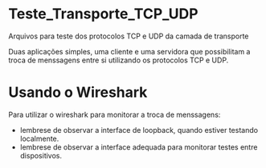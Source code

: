 # Teste_Transporte_TCP_UDP

Arquivos para teste dos protocolos TCP e UDP da camada de transporte

Duas aplicações simples, uma cliente e uma servidora que possibilitam a troca de menssagens entre si utilizando os protocolos
TCP e UDP.

# Usando o Wireshark

Para utilizar o wireshark para monitorar a troca de menssagens:
- lembrese de observar a interface de loopback, quando estiver testando 
localmente.
- lembrese de observar a interface adequada para monitorar testes entre dispositivos.
